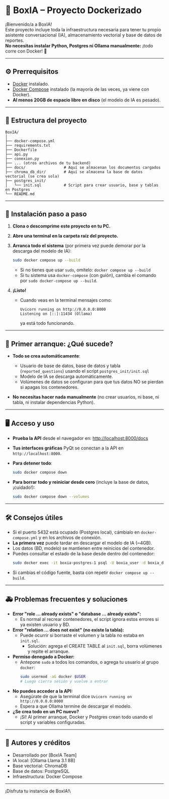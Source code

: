 # 🧠 BoxIA – Proyecto Dockerizado

¡Bienvenido/a a BoxIA!\
Este proyecto incluye toda la infraestructura necesaria para tener tu propio asistente conversacional (IA), almacenamiento vectorial y base de datos de reportes.\
**No necesitas instalar Python, Postgres ni Ollama manualmente:** ¡todo corre con Docker! 🚀

---

## ⚙️ Prerrequisitos

- [Docker](https://docs.docker.com/get-docker/) instalado.
- [Docker Compose](https://docs.docker.com/compose/install/) instalado (la mayoría de las veces, ya viene con Docker).
- **Al menos 20GB de espacio libre en disco** (el modelo de IA es pesado).

---

## 📁 Estructura del proyecto

```
BoxIA/
│
├── docker-compose.yml
├── requirements.txt
├── Dockerfile
├── api.py
├── conexion.py
├── ... (otros archivos de tu backend)
├── docs/                 # Aquí se almacenan los documentos cargados
├── chroma_db_dir/        # Aquí se almacena la base de datos vectorial (se crea sola)
├── postgres_init/
│   └── init.sql          # Script para crear usuario, base y tablas en Postgres
└── README.md
```

---

## 🏁 Instalación paso a paso

1. **Clona o descomprime este proyecto en tu PC.**

2. **Abre una terminal en la carpeta raíz del proyecto.**

3. **Arranca todo el sistema** (por primera vez puede demorar por la descarga del modelo de IA):

   ```bash
   sudo docker compose up --build
   ```

   - Si no tienes que usar `sudo`, omítelo: `docker compose up --build`
   - Si tu sistema usa `docker-compose` (con guión), cambia el comando por `sudo docker-compose up --build`.

4. **¡Listo!**

   - Cuando veas en la terminal mensajes como:
     ```
     Uvicorn running on http://0.0.0.0:8000
     Listening on [::]:11434 (Ollama)
     ```
     ya está todo funcionando.

---

## 🚀 Primer arranque: ¿Qué sucede?

- **Todo se crea automáticamente**:

  - Usuario de base de datos, base de datos y tabla (`reported_questions`) usando el script `postgres_init/init.sql`
  - Modelo de IA se descarga automáticamente.
  - Volúmenes de datos se configuran para que tus datos NO se pierdan si apagas los contenedores.

- **No necesitas hacer nada manualmente** (no crear usuarios, ni base, ni tabla, ni instalar dependencias Python).

---

## 🖥️ Acceso y uso

- **Prueba la API** desde el navegador en: [http://localhost:8000/docs](http://localhost:8000/docs)

- **Tus interfaces gráficas** PyQt se conectan a la API en `http://localhost:8000`.

- **Para detener todo**:

  ```bash
  sudo docker compose down
  ```

- **Para borrar todo y reiniciar desde cero** (incluye la base de datos, ¡cuidado!):

  ```bash
  sudo docker compose down --volumes
  ```

---

## 🛠️ Consejos útiles

- Si el puerto 5432 está ocupado (Postgres local), cámbialo en `docker-compose.yml` y en los archivos de conexión.
- **La primera vez** puede tardar en descargar el modelo de IA (\~4GB).
- Los datos (BD, modelo) se mantienen entre reinicios del contenedor.
- Puedes consultar el estado de la base desde dentro del contenedor:
  ```bash
  sudo docker exec -it boxia-postgres-1 psql -U boxia_user -d boxia_db
  ```
- Si cambias el código fuente, basta con repetir `docker compose up --build`.

---

## 🚑 Problemas frecuentes y soluciones

- **Error "role ... already exists" o "database ... already exists":**
  - Es normal al recrear contenedores, el script ignora estos errores si ya existen usuario y BD.
- **Error "relation ... does not exist" (no existe la tabla):**
  - Puede ocurrir si borraste el volumen y la tabla no estaba en `init.sql`.
    - Solución: agrega el CREATE TABLE al `init.sql`, borra volúmenes y repite el arranque.
- **Permiso denegado a Docker:**
  - Antepone `sudo` a todos los comandos, o agrega tu usuario al grupo `docker`:
    ```bash
    sudo usermod -aG docker $USER
    # Luego cierra sesión y vuelve a entrar
    ```
- **No puedes acceder a la API:**
  - Asegúrate de que la terminal dice `Uvicorn running on http://0.0.0.0:8000`
  - Espera a que Ollama termine de descargar el modelo.
- **¿Se crea todo en un PC nuevo?**
  - ¡Sí! Al primer arranque, Docker y Postgres crean todo usando el script y variables configuradas.

---

## 🧠 Autores y créditos

- Desarrollado por [BoxIA Team]
- IA local: [Ollama Llama 3.1 8B]
- Base vectorial: ChromaDB
- Base de datos: PostgreSQL
- Infraestructura: Docker Compose

---

¡Disfruta tu instancia de BoxIA!\

